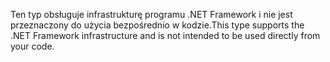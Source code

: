 <span data-ttu-id="07e54-101">Ten typ obsługuje infrastrukturę programu .NET Framework i nie jest przeznaczony do użycia bezpośrednio w kodzie.</span><span class="sxs-lookup"><span data-stu-id="07e54-101">This type supports the .NET Framework infrastructure and is not intended to be used directly from your code.</span></span>